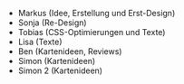 * Markus (Idee, Erstellung und Erst-Design)
* Sonja (Re-Design)
* Tobias (CSS-Optimierungen und Texte)
* Lisa (Texte)
* Ben (Kartenideen, Reviews)
* Simon (Kartenideen)
* Simon 2 (Kartenideen)